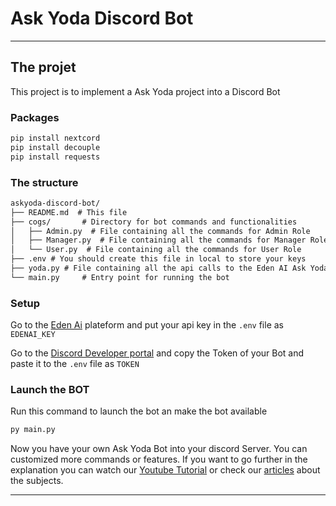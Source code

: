 # Ask Yoda Discord Bot

---

## The projet

This project is to implement a Ask Yoda project into a Discord Bot

### Packages

```bash
pip install nextcord
pip install decouple
pip install requests
```

### The structure

```md
askyoda-discord-bot/
├── README.md  # This file
├── cogs/       # Directory for bot commands and functionalities
│   ├── Admin.py  # File containing all the commands for Admin Role
│   ├── Manager.py  # File containing all the commands for Manager Role
│   └── User.py  # File containing all the commands for User Role
├── .env # You should create this file in local to store your keys
├── yoda.py # File containing all the api calls to the Eden AI Ask Yoda feature
└── main.py     # Entry point for running the bot
```

### Setup

Go to the [Eden Ai](https://app.edenai.run/) plateform and put your api key in the ```.env``` file as ```EDENAI_KEY```

Go to the [Discord Developer portal](https://discord.com/developers/applications) and copy the Token of your Bot and paste it to  the ```.env``` file as ```TOKEN```

### Launch the BOT

Run this command to launch the bot an make the bot available

```bash
py main.py
```

Now you have your own Ask Yoda Bot into your discord Server. You can customized more commands or features. If you want to go further in the explanation you can watch our [Youtube Tutorial](https://www.youtube.com/watch?v=_caJaOvmsig) or check our [articles](https://www.edenai.co/blog) about the subjects.

---
